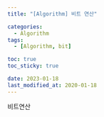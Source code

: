 ```yaml
---
title: "[Algorithm] 비트 연산"

categories:
  - Algorithm
tags:
  - [Algorithm, bit]

toc: true
toc_sticky: true

date: 2023-01-18
last_modified_at: 2020-01-18
---
```


비트연산

